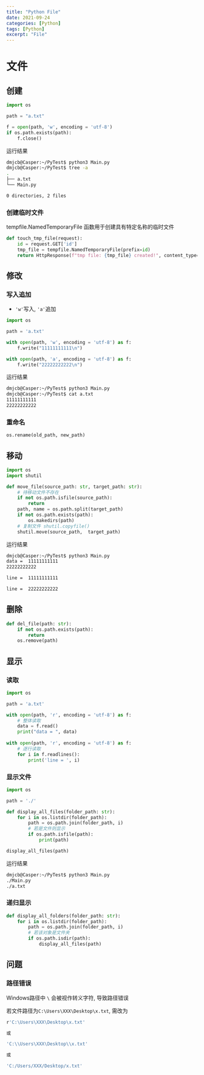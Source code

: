 ```yaml
---
title: "Python File"
date: 2021-09-24
categories: [Python]
tags: [Python]
excerpt: "File"
---
```


# 文件

## 创建

```py
import os

path = "a.txt"

f = open(path, 'w', encoding = 'utf-8')
if os.path.exists(path):
    f.close()
```

运行结果

```sh
dmjcb@Casper:~/PyTest$ python3 Main.py
dmjcb@Casper:~/PyTest$ tree -a
.
├── a.txt
└── Main.py

0 directories, 2 files
```

### 创建临时文件

tempfile.NamedTemporaryFile 函数用于创建具有特定名称的临时文件

```py
def touch_tmp_file(request):
    id = request.GET['id']
    tmp_file = tempfile.NamedTemporaryFile(prefix=id)
    return HttpResponse(f"tmp file: {tmp_file} created!", content_type='text/plain')
```

## 修改

### 写入追加

- `'w'`写入, `'a'`追加

```py
import os

path = 'a.txt'

with open(path, 'w', encoding = 'utf-8') as f:
    f.write("11111111111\n")

with open(path, 'a', encoding = 'utf-8') as f:
    f.write("22222222222\n")
```

运行结果

```sh
dmjcb@Casper:~/PyTest$ python3 Main.py
dmjcb@Casper:~/PyTest$ cat a.txt
11111111111
22222222222
```

### 重命名
  
```py
os.rename(old_path, new_path)
```

## 移动

```py
import os
import shutil

def move_file(source_path: str, target_path: str):
    # 待移动文件不存在
    if not os.path.isfile(source_path):
        return
    path, name = os.path.split(target_path)
    if not os.path.exists(path):
        os.makedirs(path)
    # 复制文件 shutil.copyfile() 
    shutil.move(source_path,  target_path)
```

运行结果

```sh
dmjcb@Casper:~/PyTest$ python3 Main.py
data =  11111111111
22222222222

line =  11111111111

line =  22222222222
```

## 删除

```py
def del_file(path: str):
    if not os.path.exists(path):
        return
    os.remove(path)
```

## 显示

### 读取

```py
import os

path = 'a.txt'

with open(path, 'r', encoding = 'utf-8') as f:
    # 整体读取
    data = f.read()
    print("data = ", data)
    
with open(path, 'r', encoding = 'utf-8') as f:
    # 逐行读取
    for i in f.readlines():
        print('line = ', i)
```

### 显示文件

```py
import os

path = './'

def display_all_files(folder_path: str):
    for i in os.listdir(folder_path):
        path = os.path.join(folder_path, i)
        # 若是文件则显示
        if os.path.isfile(path):
            print(path)

display_all_files(path)
```

运行结果

```sh
dmjcb@Casper:~/PyTest$ python3 Main.py
./Main.py
./a.txt
```

### 递归显示

```py
def display_all_folders(folder_path: str):
    for i in os.listdir(folder_path):
        path = os.path.join(folder_path, i)
        # 若该对象是文件夹
        if os.path.isdir(path):
            display_all_files(path)
```

## 问题

### 路径错误

Windows路径中 `\` 会被视作转义字符, 导致路径错误

若文件路径为`C:\Users\XXX\Desktop\x.txt`, 需改为

```sh
r'C:\Users\XXX\Desktop\x.txt' 

或

'C:\\Users\XXX\Desktop\\x.txt' 

或

'C:/Users/XXX/Desktop/x.txt'
```
